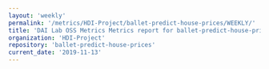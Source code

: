 ```yaml
---
layout: 'weekly'
permalink: '/metrics/HDI-Project/ballet-predict-house-prices/WEEKLY/'
title: 'DAI Lab OSS Metrics Metrics report for ballet-predict-house-prices | WEEKLY-REPORT-2019-11-13'
organization: 'HDI-Project'
repository: 'ballet-predict-house-prices'
current_date: '2019-11-13'
---
```

